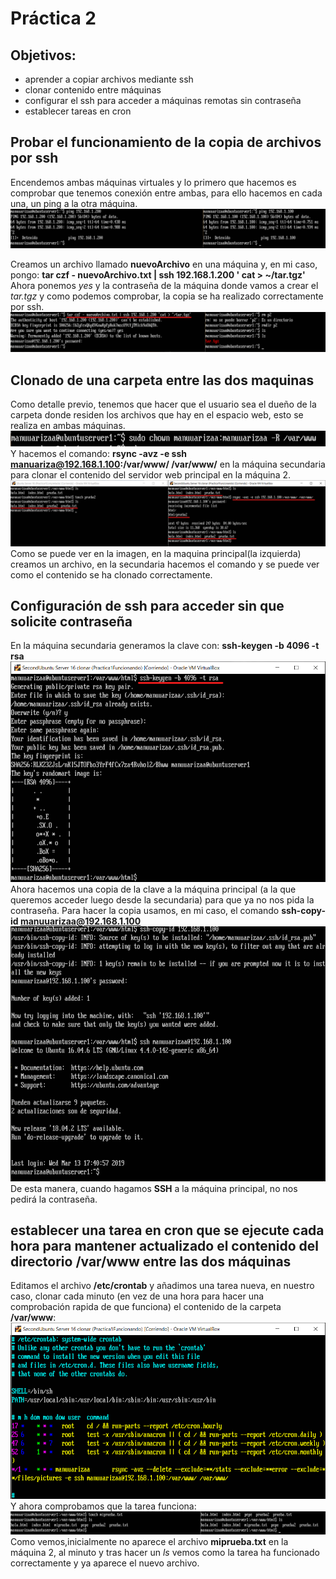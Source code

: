 # Práctica 2

## Objetivos:
- aprender a copiar archivos mediante ssh
- clonar contenido entre máquinas
- configurar el ssh para acceder a máquinas remotas sin contraseña
- establecer tareas en cron

## Probar el funcionamiento de la copia de archivos por ssh
Encendemos ambas máquinas virtuales y lo primero que hacemos es comprobar que tenemos conexión entre ambas, para ello hacemos en cada una, un ping a la otra máquina.
![imagen](https://github.com/manuuarizaa/SWAP/blob/master/practica2/ComprobacionPing.png)

Creamos un archivo llamado **nuevoArchivo** en una máquina y, en mi caso, pongo: **tar czf - nuevoArchivo.txt | ssh 192.168.1.200 ' cat > ~/tar.tgz'**
Ahora ponemos *yes* y la contraseña de la máquina donde vamos a crear el *tar.tgz* y como podemos comprobar, la copia se ha realizado correctamente por ssh.
![imagen](https://github.com/manuuarizaa/SWAP/blob/master/practica2/pruebaCopiaSSH.png)

## Clonado de una carpeta entre las dos maquinas
Como detalle previo, tenemos que hacer que el usuario sea el dueño de la carpeta donde residen los archivos que hay en el espacio web, esto se realiza en ambas máquinas.
![imagen](https://github.com/manuuarizaa/SWAP/blob/master/practica2/UsoChown.png)
Y hacemos el comando: **rsync -avz -e ssh manuariza@192.168.1.100:/var/www/ /var/www/** en la máquina secundaria para clonar el contenido del servidor web principal en la máquina 2.
![imagen](https://github.com/manuuarizaa/SWAP/blob/master/practica2/UsoDeClone.png)
Como se puede ver en la imagen, en la maquina principal(la izquierda) creamos un archivo, en la secundaria hacemos el comando y se puede ver como el contenido se ha clonado correctamente.

## Configuración de ssh para acceder sin que solicite contraseña
En la máquina secundaria generamos la clave con: **ssh-keygen -b 4096 -t rsa** 
![imagen](https://github.com/manuuarizaa/SWAP/blob/master/practica2/sshSinPass.png)
Ahora hacemos una copia de la clave a la máquina principal (a la que queremos acceder luego desde la secundaria) para que ya no nos pida la contraseña. Para hacer la copia usamos, en mi caso, el comando **ssh-copy-id manuuarizaa@192.168.1.100**
![imagen](https://github.com/manuuarizaa/SWAP/blob/master/practica2/SSHNoPideYaPass.png)
De esta manera, cuando hagamos **SSH** a la máquina principal, no nos pedirá la contraseña.

## establecer una tarea en cron que se ejecute cada hora para mantener actualizado el contenido del directorio /var/www entre las dos máquinas
Editamos el archivo **/etc/crontab** y añadimos una tarea nueva, en nuestro caso, clonar cada minuto (en vez de una hora para hacer una comprobación rapida de que funciona) el contenido de la carpeta **/var/www**:
![imagen](https://github.com/manuuarizaa/SWAP/blob/master/practica2/automatizarTarea.png)
Y ahora comprobamos que la tarea funciona:
![imagen](https://github.com/manuuarizaa/SWAP/blob/master/practica2/ComprobacionTareaCron.png)
Como vemos,inicialmente no aparece el archivo **miprueba.txt** en la máquina 2, al minuto y tras hacer un *ls* vemos como la tarea ha funcionado correctamente y ya aparece el nuevo archivo.
